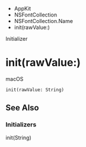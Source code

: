 

- AppKit
- NSFontCollection
- NSFontCollection.Name
-  init(rawValue:) 

Initializer

# init(rawValue:)

macOS

``` source
init(rawValue: String)
```

## See Also

### Initializers

init(String)


